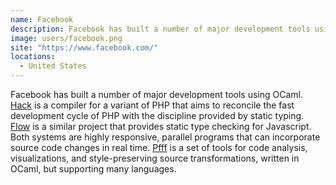 ```yaml
---
name: Facebook
description: Facebook has built a number of major development tools using OCaml
image: users/facebook.png
site: "https://www.facebook.com/"
locations: 
  - United States
---
```


Facebook has built a number of major development tools using OCaml. [Hack](http://hacklang.org) is a compiler for a variant of PHP that aims to reconcile the fast development cycle of PHP with the discipline provided by static typing. [Flow](http://flowtype.org) is a similar project that provides static type checking for Javascript.  Both systems are highly responsive, parallel programs that can incorporate source code changes in real time. [Pfff](https://github.com/facebook/pfff/wiki/Main) is a set of tools for code analysis, visualizations, and style-preserving source transformations, written in OCaml, but supporting many languages.